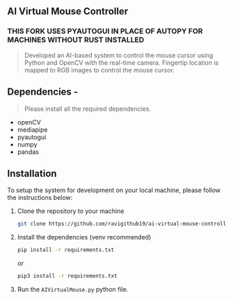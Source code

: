 ## AI Virtual Mouse Controller

### THIS FORK USES PYAUTOGUI IN PLACE OF AUTOPY FOR MACHINES WITHOUT RUST INSTALLED

> Developed an AI-based system to control the mouse cursor using Python and OpenCV with the real-time camera. Fingertip location is mapped to RGB images to control the mouse cursor.

## Dependencies  -
> Please install all the required dependencies.
* openCV
* mediapipe
* pyautogui
* numpy
* pandas

## Installation

To setup the system for development on your local machine, please follow the instructions below:

1. Clone the repository to your machine

   ```bash
   git clone https://github.com/ravigithub19/ai-virtual-mouse-controller
   ```

2. Install the dependencies (venv recommended)

   ```bash
   pip install -r requirements.txt
   ```
   or
   
   ```bash
   pip3 install -r requirements.txt
   ```

3. Run the ```AIVirtualMouse.py``` python file.
   

